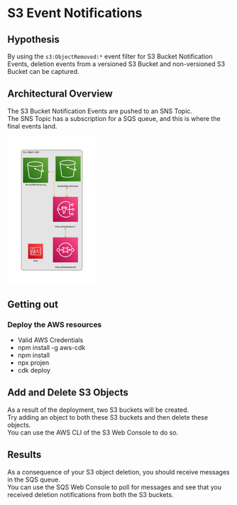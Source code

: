 # S3 Event Notifications

## Hypothesis

By using the `s3:ObjectRemoved:*` event filter for S3 Bucket Notification Events, deletion events from a versioned S3 Bucket and non-versioned S3 Bucket can be captured.

## Architectural Overview

The S3 Bucket Notification Events are pushed to an SNS Topic.  
The SNS Topic has a subscription for a SQS queue, and this is where the final events land.

<img src="diagram.png" width=200>

## Getting out

### Deploy the AWS resources

- Valid AWS Credentials
- npm install -g aws-cdk
- npm install
- npx projen
- cdk deploy

## Add and Delete S3 Objects

As a result of the deployment, two S3 buckets will be created.  
Try adding an object to both these S3 buckets and then delete these objects.  
You can use the AWS CLI of the S3 Web Console to do so.

## Results

As a consequence of your S3 object deletion, you should receive messages in the SQS queue.  
You can use the SQS Web Console to poll for messages and see that you received deletion notifications from both the S3 buckets.
